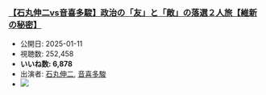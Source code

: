 ### [【石丸伸二vs音喜多駿】政治の「友」と「敵」の落選２人旅【維新の秘密】](https://www.youtube.com/watch?v=T2JHeuKMcVg)
-   公開日: 2025-01-11
-   視聴数: 252,458
-   **いいね数: 6,878**
-   出演者: [石丸伸二](/rehacq_fan/people/石丸伸二 "wikilink"), [音喜多駿](/rehacq_fan/people/音喜多駿 "wikilink")
- [![](https://img.youtube.com/vi/T2JHeuKMcVg/hqdefault.jpg)](https://www.youtube.com/watch?v=T2JHeuKMcVg)
